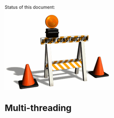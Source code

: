 Status of this document:
![](../_assets/under-construction-flashing-barracade-animation.gif)

# Multi-threading

